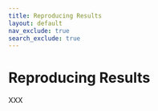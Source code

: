 ```yaml
---
title: Reproducing Results
layout: default
nav_exclude: true
search_exclude: true
---
```


<div class="intro">
  <div class="container">
    <div class="row">
      <div class="col-12">
        <h1>Reproducing Results</h1>
      </div>
    </div>
  </div>
</div>

<div class="container pb-6">
  <div class="row">
    XXX
  </div>
</div>
